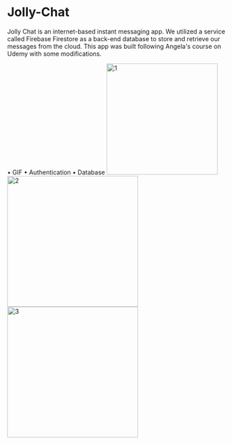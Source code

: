 # Jolly-Chat
Jolly Chat is an internet-based instant messaging app. We utilized a service called Firebase Firestore as a back-end database to store and retrieve our messages from the cloud. This app was built following Angela's course on Udemy with some modifications.
 <tr>
    <td> • GIF</td>
    <td> • Authentication</td>
    <td> • Database</td>
  </tr> 
  <tr>
    <td> <img src="Photos/1.PNG"  alt="1" width = 255px></td>
    <td><img src="Photos/2.PNG" alt="2" width = 300px></td>
      <td><img src="Photos/3.PNG" alt="3" width = 300px></td>
  </td>
  </tr>
